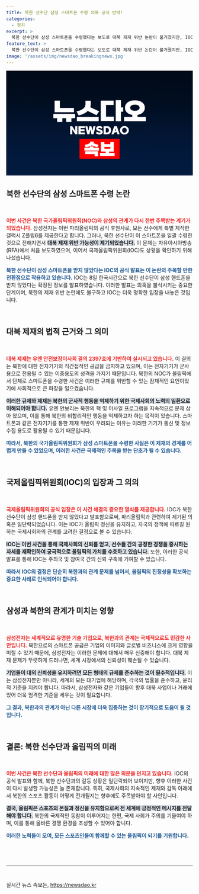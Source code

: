 ```yaml
---
title: 북한 선수단 삼성 스마트폰 수령 의혹 공식 반박!
categories:
  - 정치
excerpt: >
  북한 선수단이 삼성 스마트폰을 수령했다는 보도로 대북 제재 위반 논란이 불거졌지만, IOC는 공식적으로 북한 선수단이 스마트폰을 받지 않았다고 발표했습니다. 과연 진실은 무엇일까요?
feature_text: >
  북한 선수단이 삼성 스마트폰을 수령했다는 보도로 대북 제재 위반 논란이 불거졌지만, IOC는 공식적으로 북한 선수단이 스마트폰을 받지 않았다고 발표했습니다. 과연 진실은 무엇일까요?
image: '/assets/img/newsdao_breakingnews.jpg'
---
```


<p><img src="/assets/img/newsdao_breakingnews.jpg" alt="flaretime 속보" /></p>

<h2 data-ke-size="size26">북한 선수단의 삼성 스마트폰 수령 논란</h2>

<p data-ke-size="size16">&nbsp;</p>

<p data-ke-size="size16"><b><span style="color: #ee2323;">이번 사건은 북한 국가올림픽위원회(NOC)와 삼성의 관계가 다시 한번 주목받는 계기가 되었습니다.</span></b> 삼성전자는 이번 파리올림픽의 공식 후원사로, 모든 선수에게 특별 제작한 갤럭시 Z플립6를 제공한다고 합니다. 그러나, 북한 선수단이 이 스마트폰을 일괄 수령한 것으로 전해지면서 <b><span style="background-color: #21538527;">대북 제재 위반 가능성이 제기되었습니다.</span></b> 이 문제는 자유아시아방송(RFA)에서 처음 보도하였으며, 이어서 국제올림픽위원회(IOC)도 상황을 확인하기 위해 나섰습니다.</p>

<p data-ke-size="size16"><b><span style="color: #1a5490;">북한 선수단이 삼성 스마트폰을 받지 않았다는 IOC의 공식 발표는 이 논란의 주목할 만한 전환점으로 작용하고 있습니다.</span></b> IOC는 8일 한국시간으로 북한 선수단이 삼성 핸드폰을 받지 않았다는 확정된 정보를 발표하였습니다. 이러한 발표는 의혹을 불식시키는 중요한 단계이며, 북한의 제재 위반 논란에도 불구하고 IOC는 더욱 명확한 입장을 내놓은 것입니다.</p>

<p data-ke-size="size16">&nbsp;</p>

<h2 data-ke-size="size26">대북 제재의 법적 근거와 그 의미</h2>

<p data-ke-size="size16">&nbsp;</p>

<p data-ke-size="size16"><b><span style="color: #ee2323;">대북 제재는 유엔 안전보장이사회 결의 2397호에 기반하여 실시되고 있습니다.</span></b> 이 결의는 북한에 대한 전자기기의 직간접적인 공급을 금지하고 있으며, 이는 전자기기가 군사용으로 전용될 수 있는 이중용도의 성격을 가지기 때문입니다. 북한의 NOC가 올림픽에서 단체로 스마트폰을 수령한 사건은 이러한 규제를 위반할 수 있는 잠재적인 요인이었기에 사회적으로 큰 파장을 일으켰습니다.</p>

<p data-ke-size="size16"><b><span style="background-color: #21538527;">이러한 규제와 제재는 북한의 군사적 행동을 억제하기 위한 국제사회의 노력의 일환으로 이해되어야 합니다.</span></b> 유엔 안보리는 북한의 핵 및 미사일 프로그램을 지속적으로 문제 삼아 왔으며, 이를 통해 북한의 비합리적인 행동을 억제하고자 하는 목적이 있습니다. 스마트폰과 같은 전자기기를 통한 제재 위반이 우려되는 이유는 이러한 기기가 통신 및 정보 수집 용도로 활용될 수 있기 때문입니다.</p>

<p data-ke-size="size16"><b><span style="color: #1a5490;">따라서, 북한의 국가올림픽위원회가 삼성 스마트폰을 수령한 사실은 이 제재의 경계를 어렵게 만들 수 있었으며, 이러한 사건은 국제적인 주목을 받는 단초가 될 수 있습니다.</span></b></p>

<p data-ke-size="size16">&nbsp;</p>

<h2 data-ke-size="size26">국제올림픽위원회(IOC)의 입장과 그 의의</h2>

<p data-ke-size="size16">&nbsp;</p>

<p data-ke-size="size16"><b><span style="color: #ee2323;">국제올림픽위원회의 공식 입장은 이 사건 해결의 중요한 열쇠를 제공합니다.</span></b> IOC가 북한 선수단이 삼성 핸드폰을 받지 않았다고 발표함으로써, 파리올림픽과 관련하여 제기된 의혹은 일단락되었습니다. 이는 IOC가 올림픽 정신을 유지하고, 자국의 정책에 따르길 원하는 국제사회와의 관계를 고려한 결정으로 볼 수 있습니다.</p>

<p data-ke-size="size16"><b><span style="background-color: #21538527;">IOC는 이번 사건을 통해 국제사회의 신뢰를 얻고, 선수들 간의 공정한 경쟁을 중시하는 자세를 재확인하여 궁극적으로 올림픽의 가치를 수호하고 있습니다.</span></b> 또한, 이러한 공식 발표를 통해 IOC는 주최국 및 참여국 간의 신뢰 구축에 기여할 수 있습니다.</p>

<p data-ke-size="size16"><b><span style="color: #1a5490;">따라서 IOC의 결정은 단순히 북한과의 관계 문제를 넘어서, 올림픽의 진정성을 확보하는 중요한 사례로 인식되어야 합니다.</span></b></p>

<p data-ke-size="size16">&nbsp;</p>

<h2 data-ke-size="size26">삼성과 북한의 관계가 미치는 영향</h2>

<p data-ke-size="size16">&nbsp;</p>

<p data-ke-size="size16"><b><span style="color: #ee2323;">삼성전자는 세계적으로 유명한 기술 기업으로, 북한과의 관계는 국제적으로도 민감한 사안입니다.</span></b> 북한으로의 스마트폰 공급은 기업의 이미지와 글로벌 비즈니스에 크게 영향을 미칠 수 있기 때문에, 삼성전자는 이러한 문제에 대해서 매우 신중해야 합니다. 대북 제재 문제가 뚜렷하게 드러나면, 세계 시장에서의 신뢰성이 훼손될 수 있습니다.</p>

<p data-ke-size="size16"><b><span style="background-color: #21538527;">기업들이 대외 신뢰성을 유지하려면 모든 형태의 규제를 준수하는 것이 필수적입니다.</span></b> 이는 삼성전자뿐만 아니라, 세계의 모든 대기업에 해당하며, 각국의 법률을 준수하고, 윤리적 기준을 지켜야 합니다. 따라서, 삼성전자와 같은 기업들이 향후 대북 사업이나 거래에 있어 더욱 엄격한 기준을 세우는 것이 필요합니다.</p>

<p data-ke-size="size16"><b><span style="color: #1a5490;">그 결과, 북한과의 관계가 아닌 다른 시장에 더욱 집중하는 것이 장기적으로 도움이 될 것입니다.</span></b></p>

<p data-ke-size="size16">&nbsp;</p>

<h2 data-ke-size="size26">결론: 북한 선수단과 올림픽의 미래</h2>

<p data-ke-size="size16">&nbsp;</p>

<p data-ke-size="size16"><b><span style="color: #ee2323;">이번 사건은 북한 선수단과 올림픽의 미래에 대한 많은 의문을 던지고 있습니다.</span></b> IOC의 공식 발표와 함께, 북한 선수단과의 갈등 상황은 일단락되어 보이지만, 향후 이러한 사건이 다시 발생할 가능성은 늘 존재합니다. 특히, 국제사회의 지속적인 제재와 감독 아래에서 북한의 스포츠 활동이 어떻게 전개될지는 향후에도 주목받아야 할 사안입니다.</p>

<p data-ke-size="size16"><b><span style="background-color: #21538527;">결국, 올림픽은 스포츠의 본질과 정신을 유지함으로써 전 세계에 긍정적인 메시지를 전달해야 합니다.</span></b> 북한의 국제적인 동참이 이루어지는 한편, 국제 사회가 주의를 기울여야 하며, 이를 통해 올바른 경쟁 환경을 조성할 수 있어야 합니다.</p>

<p data-ke-size="size16"><b><span style="color: #1a5490;">이러한 노력들이 모여, 모든 스포츠인들이 함께할 수 있는 올림픽이 되기를 기원합니다.</span></b></p>

<p data-ke-size="size16">&nbsp;</p>

<hr style="margin: 40px 0; border: 0; border-top: 1px solid #eee;"/>

<p data-ke-size="size16"></p>
실시간 뉴스 속보는, <a href="https://newsdao.kr" rel="dofollow">https://newsdao.kr</a>



